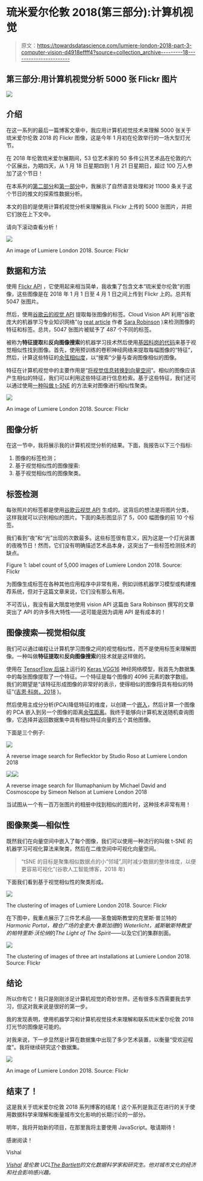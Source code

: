 # 琉米爱尔伦敦 2018(第三部分):计算机视觉

> 原文：<https://towardsdatascience.com/lumiere-london-2018-part-3-computer-vision-d4918effff4?source=collection_archive---------18----------------------->

## 第三部分:用计算机视觉分析 5000 张 Flickr 图片

![](img/cf4b3cc94bc1cd1b16fbd18e5527f23b.png)

## 介绍

在这一系列的最后一篇博客文章中，我应用计算机视觉技术来理解 5000 张关于琉米爱尔伦敦 2018 的 Flickr 图像，这是今年 1 月初在伦敦举行的一场大型灯光节。

在 2018 年伦敦琉米爱尔展期间，53 位艺术家的 50 多件公共艺术品在伦敦的六个区展出，为期四天，从 1 月 18 日星期四到 1 月 21 日星期日，超过 100 万人参加了这个节日！

在本系列的[第二部分](/analyzing-the-lumiere-london-2018-light-festival-part-2-98eb3769e267?source=friends_link&sk=f4e161cc63042e8128658700163f4bbd)和[第一部分](/analyzing-the-lumiere-london-2018-light-festival-part-1-eb0284d317c7?source=friends_link&sk=6636c299230848b95d4c4fc43c7d5ba4)中，我展示了自然语言处理和对 11000 条关于这个节日的推文的探索性数据分析。

本文的目的是使用计算机视觉分析来理解我从 Flickr 上传的 5000 张图片，并把它们放在上下文中。

请向下滚动查看分析！

![](img/641fa686259cb53638fa777fcccec6e7.png)

An image of Lumiere London 2018\. Source: Flickr

## 数据和方法

使用 [Flickr API](https://www.flickr.com/services/api/) ，它使用起来相当简单，我收集了包含文本“琉米爱尔伦敦”的图像，这些图像是在 2018 年 1 月 1 日至 4 月 1 日之间上传到 Flickr 上的。总共有 5047 张图片。

然后，使用[谷歌云的视觉 API](https://cloud.google.com/vision/docs/) 提取每张图像的标签。Cloud Vision API 利用“谷歌庞大的机器学习专业知识网络”(g [reat article](https://medium.com/@srobtweets/exploring-the-cloud-vision-api-1af9bcf080b8) 作者 [Sara Robinson](https://medium.com/u/7f2ab73b39f8?source=post_page-----d4918effff4--------------------------------) )来检测图像的特征和标签。总共，5047 张图片被赋予了 487 个不同的标签。

被称为**特征提取**和**反向图像搜索**的机器学习技术然后使用[基因科岗的代码](http://ml4a.github.io/ml4a/)来基于视觉相似性找到图像。首先，使用预训练的卷积神经网络来提取每幅图像的“特征”，然后，计算这些特征的[余弦相似度](https://en.wikipedia.org/wiki/Cosine_similarity)，以“搜索”少量与查询图像相似的图像。

特征在计算机视觉中的主要作用是“[将视觉信息转换到向量空间](https://medium.com/machine-learning-world/feature-extraction-and-similar-image-search-with-opencv-for-newbies-3c59796bf774)”。相似的图像应该产生相似的特征，我们可以利用这些特征进行信息检索。基于这些特征，我们还可以通过使用[一种叫做 t-SNE](https://medium.com/@luckylwk/visualising-high-dimensional-datasets-using-pca-and-t-sne-in-python-8ef87e7915b) 的方法来对图像进行相似性聚类。

![](img/62de025b2c41e9ad6404a53b2d6892a9.png)

An image of Lumiere London 2018\. Source: Flickr

## 图像分析

在这一节中，我将展示我的计算机视觉分析的结果。下面，我报告以下三个指标:

1.  图像的标签检测；
2.  基于视觉相似性的图像搜索:
3.  基于视觉相似性的图像聚类。

## **标签检测**

每张照片的标签都是使用[谷歌云视觉 API](https://cloud.google.com/vision/) 生成的。这背后的想法是将图片分类，这样我就可以识别相似的图片。下面的条形图显示了 5，000 幅图像的前 10 个标签。

我们看到“夜”和“光”出现的次数最多。这些标签很有意义，因为这是一个灯光装置的夜晚节日！然而，它们没有明确描述艺术品本身，这突出了一些标签检测技术的缺点。

Figure 1: label count of 5,000 images of Lumiere London 2018\. Source: Flickr

为图像生成标签在各种其他应用程序中非常有用，例如训练机器学习模型或构建推荐系统，但对于这篇文章来说，它们没有那么有用。

不可否认，我没有最大限度地使用 vision API 这篇由 Sara Robinson 撰写的文章突出了 API 的许多伟大特性——这可能是因为调用 API 是有成本的！

## **图像搜索—视觉相似度**

我们可以通过编程让计算机学习图像之间的视觉相似性，而不是使用标签来理解图像。一种叫做**特征提取**和**反向图像搜索**的技术就是这样做的。

使用在 [TensorFlow 后端](https://www.tensorflow.org/guide/keras)上运行的 [Keras VGG16](https://keras.io/applications/#vgg16) 神经网络模型，我首先为数据集中的每张图像提取了一个特征。一个特征是每个图像的 4096 元素的数字数组。我们的期望是“该特征形成图像的非常好的表示，使得相似的图像将具有相似的特征”([吉恩·科岗，2018](http://ml4a.github.io/ml4a/convnets/) )。

然后使用主成分分析(PCA)降低特征的维度，以创建一个[嵌入](https://developers.google.com/machine-learning/crash-course/embeddings/video-lecture)，然后计算一个图像的 PCA 嵌入到另一个图像的距离[余弦距离](https://en.wikipedia.org/wiki/Cosine_similarity)。我终于能够向计算机发送随机查询图像，它选择并返回数据集中具有相似特征向量的五个其他图像。

下面是三个例子:

![](img/ea6c6dea8148f7c3b444099321a565dc.png)

A reverse image search for Reflecktor by Studio Roso at Lumiere London 2018

![](img/fd65a255c6c3daccfaf6197c42dceb16.png)![](img/d61e3e88cde2b39ec270856cad8e369e.png)

A reverse image search for Illumaphanium by Michael David and Cosmoscope by Simeon Nelson at Lumiere London 2018

当试图从一个有一百万张图片的相册中找到相似的图片时，这种技术非常有用！

## 图像聚类—相似性

既然我们在向量空间中嵌入了每个图像，我们可以使用一种流行的叫做 t-SNE 的机器学习可视化算法来聚类，然后在二维空间中可视化向量空间。

> “tSNE 的目标是聚集相似数据点的小“邻域”,同时减少数据的整体维度，以便更容易可视化”(谷歌人工智能博客，2018 年)

下面我们看到基于视觉相似性的聚类形成。

![](img/32b96e862c2403d6f06d7ad084dbbceb.png)

The clustering of images of Lumiere London 2018\. Source: Flickr

在下图中，我重点展示了三件艺术品——圣詹姆斯教堂的克里斯·普兰特的 *Harmonic Portal，粮仓广场的金奎大·鲁斯加德*的 *Waterlicht，威斯敏斯特教堂的帕特里斯·沃伦纳*的*The Light of The Spirit*——以及它们的集群剖面。

![](img/c0341d3c654dd0a67ba99a9f1df7f7da.png)

The clustering of images of three art installations at Lumiere London 2018\. Source: Flickr

## 结论

所以你有它！我只是刚刚涉足计算机视觉的奇妙世界。还有很多东西需要我去学习，但这对我来说是很好的第一步。

我的发现表明，使用机器学习和计算机视觉技术来理解和联系琉米爱尔伦敦 2018 灯光节的图像是可能的。

对我来说，下一步显然是计算在数据集中出现了多少艺术装置，以衡量“受欢迎程度”。我将继续研究这个数据集。

![](img/5fb66830682071a52224a67efc2e4310.png)

An image of Lumiere London 2018\. Source: Flickr

## 结束了！

这是我关于琉米爱尔伦敦 2018 系列博客的结尾！这个系列是我正在进行的关于使用数据科学来理解和衡量城市文化影响的长期讨论的一部分。

明年，我将开始新的项目，在那里我将主要使用 JavaScript。敬请期待！

感谢阅读！

Vishal

[*Vishal*](https://vishalkumar.london/) *是伦敦 UCL*[*The Bartlett*](https://www.ucl.ac.uk/bartlett/)*的文化数据科学家和研究生。他对城市文化的经济和社会影响感兴趣。*